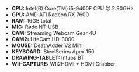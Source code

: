 - **CPU:** Intel(R) Core(TM) i5-9400F CPU @ 2.90GHz
- **GPU:** AMD ATI Radeon RX 7600
- **RAM:** 16GB total
- **MIC:** Røde NT-USB
- **CAM:** Streaming Webcam Gear 4U
- **CAM2:** LifeCam HD-3000
- **MOUSE:** DeathAdder V2 Mini
- **KEYBOARD:** SteelSeries Apex 150
- **DRAWING-TABLET:** Intuos BT
- **WII-CAPTURE:** WII2HDMI + HDMI Grabber
